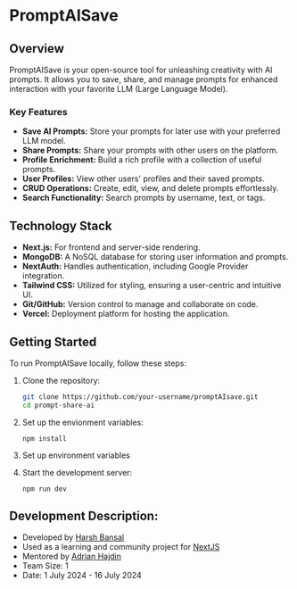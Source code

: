 # PromptAISave

## Overview

PromptAISave is your open-source tool for unleashing creativity with AI prompts. It allows you to save, share, and manage prompts for enhanced interaction with your favorite LLM (Large Language Model).

### Key Features

- **Save AI Prompts:**  Store your prompts for later use with your preferred LLM model.
- **Share Prompts:**  Share your prompts with other users on the platform.
- **Profile Enrichment:**  Build a rich profile with a collection of useful prompts.
- **User Profiles:**  View other users' profiles and their saved prompts.
- **CRUD Operations:**  Create, edit, view, and delete prompts effortlessly.
- **Search Functionality:**  Search prompts by username, text, or tags.

## Technology Stack

- **Next.js:**  For frontend and server-side rendering.
- **MongoDB:**  A NoSQL database for storing user information and prompts.
- **NextAuth:**  Handles authentication, including Google Provider integration.
- **Tailwind CSS:**  Utilized for styling, ensuring a user-centric and intuitive UI.
- **Git/GitHub:** Version control to manage and collaborate on code.
- **Vercel:**  Deployment platform for hosting the application.

## Getting Started

To run PromptAISave locally, follow these steps:

1. Clone the repository:

   ```bash
   git clone https://github.com/your-username/promptAIsave.git
   cd prompt-share-ai
2. Set up the envionment variables:
    ```npm
    npm install
3. Set up environment variables
4. Start the development server:
    ```npm
    npm run dev
## Development Description:
 - Developed by [Harsh Bansal](https://github.com/hbansal90)
 - Used as a learning and community project for [NextJS](https://nextjs.org/)
 - Mentored by [Adrian Hajdin](https://github.com/adrianhajdin)
 - Team Size: 1
 - Date: 1 July 2024 - 16 July 2024
